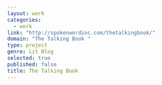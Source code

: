 ```yaml
---
layout: work
categories: 
  - work
link: "http://spokenwordinc.com/thetalkingbook/"
domain: "The Talking Book "
type: project
genre: Lit Blog
selected: true
published: false
title: The Talking Book
---
```


